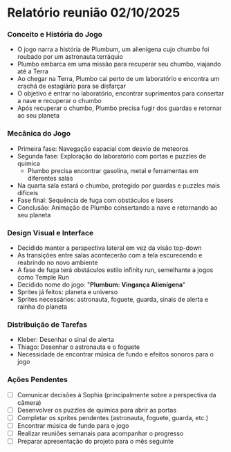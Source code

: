 # Relatório reunião 02/10/2025

### Conceito e História do Jogo

- O jogo narra a história de Plumbum, um alienígena cujo chumbo foi roubado por um astronauta terráquio
- Plumbo embarca em uma missão para recuperar seu chumbo, viajando até a Terra
- Ao chegar na Terra, Plumbo cai perto de um laboratório e encontra um crachá de estagiário para se disfarçar
- O objetivo é entrar no laboratório, encontrar suprimentos para consertar a nave e recuperar o chumbo
- Após recuperar o chumbo, Plumbo precisa fugir dos guardas e retornar ao seu planeta

### Mecânica do Jogo

- Primeira fase: Navegação espacial com desvio de meteoros
- Segunda fase: Exploração do laboratório com portas e puzzles de química
	- Plumbo precisa encontrar gasolina, metal e ferramentas em diferentes salas
- Na quarta sala estará o chumbo, protegido por guardas e puzzles mais difíceis
- Fase final: Sequência de fuga com obstáculos e lasers
- Conclusão: Animação de Plumbo consertando a nave e retornando ao seu planeta

### Design Visual e Interface

- Decidido manter a perspectiva lateral em vez da visão top-down
- As transições entre salas acontecerão com a tela escurecendo e reabrindo no novo ambiente
- A fase de fuga terá obstáculos estilo infinity run, semelhante a jogos como Temple Run
- Decidido nome do jogo: "**Plumbum: Vingança Alienígena**"
- Sprites já feitos: planeta e universo
- Sprites necessários: astronauta, foguete, guarda, sinais de alerta e rainha do planeta

### Distribuição de Tarefas

- Kleber: Desenhar o sinal de alerta
- Thiago: Desenhar o astronauta e o foguete
- Necessidade de encontrar música de fundo e efeitos sonoros para o jogo

### Ações Pendentes

- [ ]  Comunicar decisões à Sophia (principalmente sobre a perspectiva da câmera)
- [ ]  Desenvolver os puzzles de química para abrir as portas
- [ ]  Completar os sprites pendentes (astronauta, foguete, guarda, etc.)
- [ ]  Encontrar música de fundo para o jogo
- [ ]  Realizar reuniões semanais para acompanhar o progresso
- [ ]  Preparar apresentação do projeto para o mês seguinte
